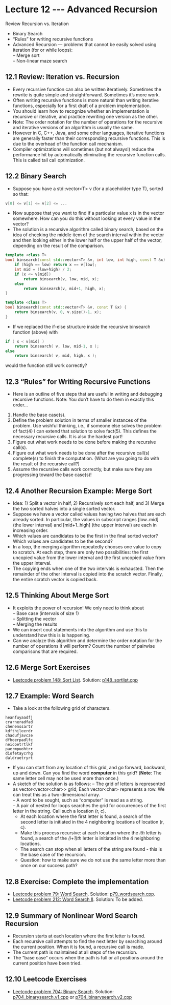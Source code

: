 # Lecture 12 --- Advanced Recursion

Review Recursion vs. Iteration

- Binary Search
- “Rules” for writing recursive functions
- Advanced Recursion — problems that cannot be easily solved using iteration (for or while loops):  
  – Merge sort  
  – Non-linear maze search

## 12.1 Review: Iteration vs. Recursion

- Every recursive function can also be written iteratively. Sometimes the rewrite is quite simple and straightforward. Sometimes it’s more work.
- Often writing recursive functions is more natural than writing iterative functions, especially for a first draft of
a problem implementation.
- You should learn how to recognize whether an implementation is recursive or iterative, and practice rewriting
one version as the other.
- Note: The order notation for the number of operations for the recursive and iterative versions of an algorithm
is usually the same.
- However in C, C++, Java, and some other languages, iterative functions are generally faster than their
corresponding recursive functions. This is due to the overhead of the function call mechanism.
- Compiler optimizations will sometimes (but not always!) reduce the performance hit by automatically eliminating
the recursive function calls. This is called tail call optimization.

## 12.2 Binary Search

- Suppose you have a std::vector&lt;T&gt; v (for a placeholder type T), sorted so that:
```cpp
v[0] <= v[1] <= v[2] <= ...
```
- Now suppose that you want to find if a particular value x is in the vector somewhere. How can you do this without looking at every value in the vector?
- The solution is a recursive algorithm called binary search, based on the idea of checking the middle item of the search interval within the vector and then looking either in the lower half or the upper half of the vector, depending on the result of the comparison.
```cpp
template <class T>
bool binsearch(const std::vector<T> &v, int low, int high, const T &x) {
	if (high == low) return x == v[low];
	int mid = (low+high) / 2;
	if (x <= v[mid])
		return binsearch(v, low, mid, x);
	else
		return binsearch(v, mid+1, high, x);
}

template <class T>
bool binsearch(const std::vector<T> &v, const T &x) {
	return binsearch(v, 0, v.size()-1, x);
}
```

- If we replaced the if-else structure inside the recursive binsearch function (above) with
```cpp
if ( x < v[mid] )
	return binsearch( v, low, mid-1, x );
else
	return binsearch( v, mid, high, x );
```
would the function still work correctly?

## 12.3 “Rules” for Writing Recursive Functions

- Here is an outline of five steps that are useful in writing and debugging recursive functions. Note: You don’t have
to do them in exactly this order...
1. Handle the base case(s).
2. Define the problem solution in terms of smaller instances of the problem. Use wishful thinking, i.e., if someone
else solves the problem of fact(4) I can extend that solution to solve fact(5). This defines the necessary
recursive calls. It is also the hardest part!
3. Figure out what work needs to be done before making the recursive call(s).
4. Figure out what work needs to be done after the recursive call(s) complete(s) to finish the computation. (What
are you going to do with the result of the recursive call?)
5. Assume the recursive calls work correctly, but make sure they are progressing toward the base case(s)!

## 12.4 Another Recursion Example: Merge Sort

- Idea: 1) Split a vector in half, 2) Recursively sort each half, and 3) Merge the two sorted halves into a single
sorted vector.
- Suppose we have a vector called values having two halves that are each already sorted. In particular, the
values in subscript ranges [low..mid] (the lower interval) and [mid+1..high] (the upper interval) are each
in increasing order.
- Which values are candidates to be the first in the final sorted vector? Which values are candidates to be the
second?
- In a loop, the merging algorithm repeatedly chooses one value to copy to scratch. At each step, there are only
two possibilities: the first uncopied value from the lower interval and the first uncopied value from the upper
interval.
- The copying ends when one of the two intervals is exhausted. Then the remainder of the other interval is copied
into the scratch vector. Finally, the entire scratch vector is copied back.

## 12.5 Thinking About Merge Sort

- It exploits the power of recursion! We only need to think about  
  – Base case (intervals of size 1)  
  – Splitting the vector  
  – Merging the results
- We can insert cout statements into the algorithm and use this to understand how this is is happening.
- Can we analyze this algorithm and determine the order notation for the number of operations it will perform?
Count the number of pairwise comparisons that are required.

## 12.6 Merge Sort Exercises

<!--- [Leetcode problem 912: Sort an Array](https://leetcode.com/problems/sort-an-array/). Solution: [p912_sortarray.cpp](../../leetcode/p912_sortarray.cpp)-->
- [Leetcode problem 148: Sort List](https://leetcode.com/problems/sort-list/). Solution: [p148_sortlist.cpp](../../leetcode/p148_sortlist.cpp)

## 12.7 Example: Word Search

- Take a look at the following grid of characters.
```console
heanfuyaadfj
crarneradfad
chenenssartr
kdfthileerdr
chadufjavcze
dfhoerpadlfc
neicoetrtlkf
paermpuohtrr
diofetaycrhg
daldruetryrt
```
- If you can start from any location of this grid, and go forward, backward, up and down. Can you find the word **computer** in this grid?  (**Note**: The same letter cell may not be used more than once.)
- A sketch of the solution is as follows:
  – The grid of letters is represented as vector&lt;vector&lt;char&gt;&gt; grid; Each vector&lt;char&gt; represents a row. We can treat this as a two-dimensional array.  
  – A word to be sought, such as “computer” is read as a string.  
  – A pair of nested for loops searches the grid for occurrences of the first letter in the string. Call such a location (r, c).  
  - At each location where the first letter is found, a search of the second letter is initiated in the 4 neighboring locations of location (r, c).  
  - Make this process recursive: at each location where the *ith* letter is found, a search of the *(i+1)th* letter is initiated in the 4 neighboring locations. 
  - The search can stop when all letters of the string are found - this is the base case of the recursion.
  - Question: how to make sure we do not use the same letter more than once on our success path?

## 12.8 Exercise: Complete the implementation

- [Leetcode problem 79: Word Search](https://leetcode.com/problems/word-search/). Solution: [p79_wordsearch.cpp](p79_wordsearch.cpp).
- [Leetcode problem 212: Word Search II](https://leetcode.com/problems/word-search-ii/). Solution: To be added.

## 12.9 Summary of Nonlinear Word Search Recursion

- Recursion starts at each location where the first letter is found.
- Each recursive call attempts to find the next letter by searching around the current position. When it is found,
a recursive call is made.
- The current path is maintained at all steps of the recursion.
- The “base case” occurs when the path is full or all positions around the current position have been tried.

## 12.10 Leetcode Exercises

- [Leetcode problem 704: Binary Search](https://leetcode.com/problems/binary-search/). Solution: [p704_binarysearch.v1.cpp](../../leetcode/p704_binarysearch.v1.cpp) or [p704_binarysearch.v2.cpp](../../leetcode/p704_binarysearch.v2.cpp)
